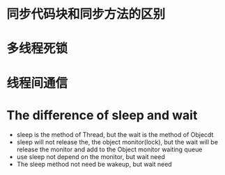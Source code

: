 # 同步代码块和同步方法的区别





# 多线程死锁



# 线程间通信



# The difference of sleep and wait

- sleep is the method of Thread, but the wait is the method of Objecdt
- sleep will not release the, the object monitor(lock), but the wait will be release the monitor and add to the Object monitor waiting queue
- use sleep not depend on the monitor, but wait need
- The sleep method not need be wakeup, but wait need